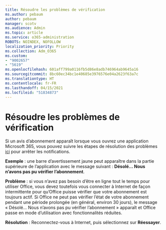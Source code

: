 ```yaml
---
title: Résoudre les problèmes de vérification
ms.author: pebaum
author: pebaum
manager: scotv
ms.audience: Admin
ms.topic: article
ms.service: o365-administration
ROBOTS: NOINDEX, NOFOLLOW
localization_priority: Priority
ms.collection: Adm_O365
ms.custom:
- "9002657"
- "5619"
ms.openlocfilehash: 601aff799a0116fb5d86e8adb746964ab9645a16
ms.sourcegitcommit: 8bc60ec34bc1e40685e3976576e04a2623f63a7c
ms.translationtype: HT
ms.contentlocale: fr-FR
ms.lasthandoff: 04/15/2021
ms.locfileid: "51834873"
---
```

# <a name="troubleshoot-verification-issues"></a>Résoudre les problèmes de vérification

Si un avis d’abonnement apparaît lorsque vous ouvrez une application Microsoft 365, vous pouvez suivre les étapes de résolution des problèmes [ici](https://support.office.com/article/a-subscription-notice-appears-when-i-open-a-microsoft-365-application-4cabe32c-f594-4c0e-9191-3d3ade10cceb) pour arrêter les notifications.

**Exemple** : une barre d’avertissement jaune peut apparaître dans la partie supérieure de l’application avec le message suivant : **Désolé... Nous n’avons pas pu vérifier l’abonnement**.

**Problème** : si vous n’avez pas besoin d’être en ligne tout le temps pour utiliser Office, vous devez toutefois vous connecter à Internet de façon intermittente pour qu’Office puisse vérifier que votre abonnement est toujours actif. Si Office ne peut pas vérifier l’état de votre abonnement pendant une période prolongée (en général, environ 30 jours), le message « Désolé... Nous n’avons pas pu vérifier l’abonnement » apparaît et Office passe en mode d’utilisation avec fonctionnalités réduites.

**Résolution** : Reconnectez-vous à Internet, puis sélectionnez sur **Réessayer**.
